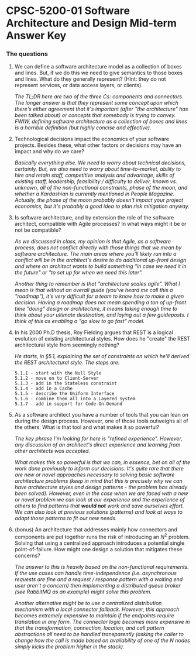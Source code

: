 # CPSC-5200-01 Software Architecture and Design Mid-term Answer Key

### The questions

1.  We can define a software architecture model as a collection of boxes and lines. But, if we do this we need to give semantics to those boxes and lines. What do they generally represent? (Hint: they do not represent services, or data access layers, or clients).

    _The TL;DR here are two of the three Cs: components and connectors. The longer answer is that they represent some concept upon which there's either agreement that it's important (after "the architecture" has been talked about) or concepts that somebody is trying to convey. FWIW, defining software architecture as a collection of boxes and lines is a horrible definition (but highly concise and effective)._

2.  Technological decisions impact the economics of your software projects. Besides these, what other factors or decisions may have an impact and why do we care?

    _Basically everything else. We need to worry about technical decisions, certainly. But, we also need to worry about time-to-market, ability to hire and retain staff, competitive analysis and advantage, skills of existing staff, leadership, feasibility / difficulty to deliver, known vs. unknown, all of the non-functional constraints, phase of the moon, and whether a Kardashian is currently mentioned in People Magazine. Actually, the phase of the moon probably doesn't impact your project economics, but it's probably a good idea to plan risk mitigation anyway._

3.  Is software architecture, and by extension the role of the software architect, compatible with Agile processes? In what ways might it be or not be compatible?

    _As we discussed in class, my opinion is that Agile, as a software process, does not conflict directly with those things that we mean by software architecture. The main areas where you'll likely run into a conflict will be in the architect's desire to do additional up-front design and where an architect wants to build something "in case we need it in the future" or "to set up for when we need this later"._

    _Another thing to remember is that "architecture scales agile". What I mean is that without an overall guide (you've heard me call this a "roadmap"), it's very difficult for a team to know how to make a given decision. Having a roadmap does not mean spending a ton of up-front time "doing" design or architecture, it means taking enough time to think about your ultimate destination, and laying out a few guideposts. I think of this as enabling a "go slow to go fast" model._

4.  In his 2000 Ph.D thesis, Roy Fielding argues that REST is a logical evolution of existing architectural styles. How does he "create" the REST architectural style from seemingly nothing?

    _He starts, in §5.1, explaining the set of constraints on which he'll derived the REST architectural style. The steps are:_

        5.1.1 - start with the Null Style
        5.1.2 - move on to Client-Server
        5.1.3 - add in the Stateless constraint
        5.1.4 - add in a Cache
        5.1.5 - describe the Uniform Interface
        5.1.6 - combine them all into a Layered System
        5.1.7 - add in support for Code-On-Demand

5.  As a software architect you have a number of tools that you can lean on during the design process. However, one of those tools outweighs all of the others. What is that tool and what makes it so powerful?

    _The key phrase I'm looking for here is "refined experience". However, any discussion of an architect's direct experience and learning from other architects was accepted._

    _What makes this so powerful is that we can, in essence, bet on all of the work done previously to inform our decisions. It's quite rare that there are new or novel approaches necessary to solving basic software architecture problems (keep in mind that this is precisely why we can have architecture styles and design patterns - the problem has already been solved). However, even in the case when we are faced with a new or novel problem we can look at our experience and the experience of others to find patterns that **would not** work and save ourselves effort. We can also look at previous solutions (patterns) and look at ways to adapt those patterns to fit our new needs._

6.  (bonus) An architecture that addresses mainly how connectors and components are put together runs the risk of introducing an $N^2$ problem. Solving that using a centralized approach introduces a potential single point-of-failure. How might one design a solution that mitigates these concerns?

    _The answer to this is heavily based on the non-functional requirements. If the use cases can handle time-independence (i.e. asynchronous requests are fine and a request / response pattern with a waiting end user aren't a concern) then implementing a distributed queue broker (see RabbitMQ as an example) might solve this problem._

    _Another alternative might be to use a centralized distribution mechanism with a local connector fallback. However, this approach becomes extremely expensive to maintain if the endpoints require translation in any form. The connector logic becomes more expensive in that the transformation, connection, location, and call pattern abstractions all need to be handled transparently (asking the caller to change how the call is made based on availability of one of the $N$ nodes simply kicks the problem higher in the stack)._
